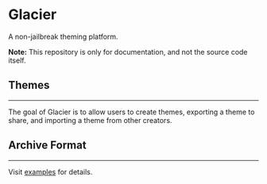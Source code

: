 # Glacier
A non-jailbreak theming platform.

**Note:** This repository is only for documentation, and not the source code itself.


## Themes
---
The goal of Glacier is to allow users to create themes, exporting a theme to share, and importing a theme from other creators.

## Archive Format
---
Visit [examples](examples/) for details.